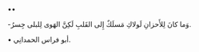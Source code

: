 ••

-وَما كانَ لِلأَحزانِ لَولاكِ مَسلَكٌ
 إِلى القَلبِ لَكِنَّ الهَوى لِلبلى جِسرُ.

 •  أبو فراس الحمدانِي.